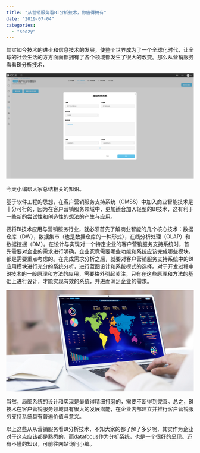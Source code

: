 ```yaml
---
title: "从营销服务看BI分析技术，你值得拥有"
date: "2019-07-04"
categories: 
  - "seozy"
---
```


其实如今技术的进步和信息技术的发展，使整个世界成为了一个全球化时代，让全球的社会生活的方方面面都拥有了各个领域都发生了很大的改变。那么从营销服务看看BI分析技术，

![](images/word-image-110.png)

今天小编帮大家总结相关的知识。

基于软件工程的思想，在客户营销服务支持系统（CMSS）中加入商业智能技术是十分可行的，因为在客户营销服务领域中，更加适合加入轻型的BI技术，这有利于一些新的尝试性和创造性的想法的产生与应用。

要将BI技术应用与营销服务行业，就必须首先了解商业智能的几个核心技术：数据仓库（DW），数据集市（也是数据仓库的一种形式），在线分析处理（OLAP）和数据挖掘（DM）。在设计与实现对一个特定企业的客户营销服务支持系统时，首先需要对企业的需求进行明确，企业究竟需要哪些功能和系统应该完成哪些模块，都是需要重点考虑的。在完成需求分析之后，就要对客户营销服务支持系统中的BI应用模块进行充分的系统分析，进行蓝图设计和系统模式的选择。对于开发过程中BI技术的一般原理和方法的应用，需要格外引起关注，只有在这些原理和方法的基础上进行设计，才能实现有效的系统，并进而满足企业的需求。

![](images/word-image-13.png)

当然，局部系统的设计和实现是最值得精细打磨的，需要不断得到完善。总之，BI技术在客户营销服务领域具有很大的发展潜能，在企业内部建立并推行客户营销服务支持系统具有普遍价值与意义。

以上这些从从营销服务看BI分析技术，不知大家的都了解了多少呢，其实作为企业对于这点应该都是熟悉的，而datafocus作为分析系统，也是一个很好的呈现。还有不懂的知识，可前往网站询问小编。
